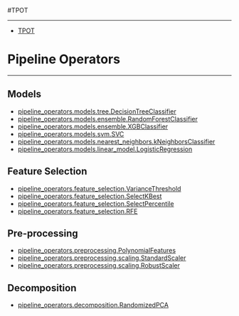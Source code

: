 #TPOT

* * *
* [TPOT](reference/TPOT.md)

# Pipeline Operators

* * *
## Models
* [pipeline_operators.models.tree.DecisionTreeClassifier](reference/pipeline_operators/models/classifiers/tree/DecisionTreeClassifier.md)
* [pipeline_operators.models.ensemble.RandomForestClassifier](reference/pipeline_operators/models/classifiers/ensemble/RandomForestClassifier.md)
* [pipeline_operators.models.ensemble.XGBClassifier](reference/pipeline_operators/models/classifiers/ensemble/XGBClassifier)
* [pipeline_operators.models.svm.SVC](reference/pipeline_operators/models/classifiers/svm/SVC.md)
* [pipeline_operators.models.nearest_neighbors.kNeighborsClassifier](reference/pipeline_operators/models/classifiers/nearest_neighbors/kNeighborsClassifier.md)
* [pipeline_operators.models.linear_model.LogisticRegression](reference/pipeline_operators/models/classifiers/linear_model/LogisticRegression.md)

## Feature Selection
* [pipeline_operators.feature_selection.VarianceThreshold](reference/pipeline_operators/feature_selection/VarianceThreshold.md)
* [pipeline_operators.feature_selection.SelectKBest](reference/pipeline_operators/feature_selection/SelectKBest.md)
* [pipeline_operators.feature_selection.SelectPercentile](reference/pipeline_operators/feature_selection/SelectPercentile.md)
* [pipeline_operators.feature_selection.RFE](reference/pipeline_operators/feature_selection/RFE.md)

## Pre-processing
* [pipeline_operators.preprocessing.PolynomialFeatures](reference/pipeline_operators/preprocessing/PolynomialFeatures.md)
* [pipeline_operators.preprocessing.scaling.StandardScaler](reference/pipeline_operators/preprocessing/scaling/StandardScaler.md)
* [pipeline_operators.preprocessing.scaling.RobustScaler](reference/pipeline_operators/preprocessing/scaling/RobustScaler.md)


## Decomposition
*  [pipeline_operators.decomposition.RandomizedPCA](reference/pipeline_operators/decomposition/RandomizedPCA.md)
